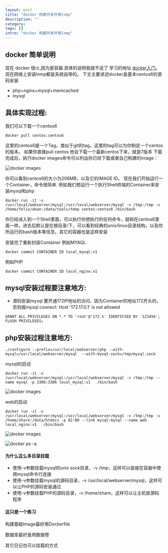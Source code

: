 ```yaml
---
layout: post
title: "docker 构建开发环境lnmp"
description: ""
category: 
tags: []
intro: "docker 构建开发环境lnmp"
---
```


## docker 简单说明

现在 docker 很火,因为是容器.具体的说明我就不说了
学习的地址 [docker入门](http://www.widuu.com/chinese_docker/index.html "docker入门")。 
现在网络上安装lnmp都是系统自带的。
下文主要讲述docker是基本centos6的源码安装

 * php+nginx+mysql+memcached 
 * mysql 
 
## 具体实现过程:

我们可以下载一个centos6

	docker pull centos:centos6

这里的centos6是一个Tag，类似于git的tag，这里的tag可以为你制定一个centos的版本。
如果你直接pull centos 他会下载一个最新centos下来，就是7版本
下载完成后，执行docker images命令可以列出你已经下载或者自己构建的image：

![docker images](http://felixanya.github.com/img/d_images.jpg)


你可以看到centos6的大小为206MB，以及它的IMAGE ID。 现在我们开始运行一个Container，命令很简单.
例如我们想运行一个执行Shell终端的Container来安装mysql和php

	docker run -it -v /usr/local/webserver/mysql:/usr/local/webserver/mysql -v /tmp:/tmp -v /home/felix/down:/data/tools/tmep centos:centos6 /bin/bash

你已经进入到一个Shell里面，可以执行你想执行的任何命令，就和在centos6里面一样，进去后默认是在根目录/下，可以看到经典的unix/linux目录结构，以及你所运行的bash版本等信息。其它的容器也是这样安装

安装完了重新封装Container
例如MYAQL

	docker commit CONTAINER ID local_mysql:v1

 例如PHP

	docker commit CONTAINER ID local_nginx:v1

## mysql安装过程要注意地方:
* 源码安装mysql  要开通172IP地址的访问，因为Container的地址172开头的，否则报mysql connect: Host '172.17.0.1' is not allowed
```
GRANT ALL PRIVILEGES ON *.* TO 'root'@'172.%' IDENTIFIED BY '123456'; FLUSH PRIVILEGES;
```

## php安装过程注意地方:
	./configure --prefix=/usr/local/webserver/php --with-mysql=/usr/local/webserver/mysql  --with-mysql-sock=/tmp/mysql.sock

mysql的启动

	docker run -it -v /usr/local/webserver/mysql:/usr/local/webserver/mysql -v /tmp:/tmp --name mysql -p 3306:3306 local_mysql:v1   /bin/bash


![docker images](http://felixanya.github.com/img/d_mysql.jpg)

web的启动

	docker run -it -v /usr/local/webserver/mysql:/usr/local/webserver/mysql -v /tmp:/tmp -v /home/share:/data/htdocs -p 82:80 --link mysql:mysql --name web  local_nginx:v1   /bin/bash


![docker images](http://felixanya.github.com/img/d_nginx.jpg)


![docker ps -a](http://felixanya.github.com/img/d_ps.jpg)

#### 为什么这么多目录挂载

   * 使用-v参数挂载mysql的unix sock目录，-v /tmp，这样可以直接在容器中使用mysql命令行连接
   * 使用-v参数挂载mysql的源码目录，-v /usr/local/webserver/mysql，这样可以让PHP的源码安装通过
   * 使用-v参数挂载PHP的源码目录，-v /home/share，这样可以让主机放源码程序


#### 这只是一个练习
构建基础Image最好用Dockerfile

数据库最好是用数据卷

其它日记也可以挂载的方式

